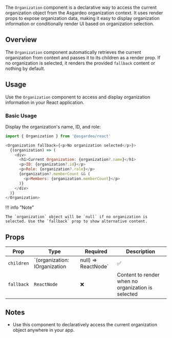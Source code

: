 The `Organization` component is a declarative way to access the current organization object from the Asgardeo organization context. It uses render props to expose organization data, making it easy to display organization information or conditionally render UI based on organization selection.

## Overview

The `Organization` component automatically retrieves the current organization from context and passes it to its children as a render prop. If no organization is selected, it renders the provided `fallback` content or nothing by default.

## Usage

Use the `Organization` component to access and display organization information in your React application.

### Basic Usage

Display the organization's name, ID, and role:

```javascript title="Organization Example"
import { Organization } from '@asgardeo/react'

<Organization fallback={<p>No organization selected</p>}>
  {(organization) => (
    <div>
      <h1>Current Organization: {organization?.name}</h1>
      <p>ID: {organization?.id}</p>
      <p>Role: {organization?.role}</p>
      {organization?.memberCount && (
        <p>Members: {organization.memberCount}</p>
      )}
    </div>
  )}
</Organization>
```

!!! info "Note"

    The `organization` object will be `null` if no organization is selected. Use the `fallback` prop to show alternative content.

## Props

<!-- markdownlint-disable MD056 -->
| Prop       | Type                                         | Required | Description                                      |
|------------|----------------------------------------------|----------|--------------------------------------------------|
| `children` | `(organization: IOrganization | null) => ReactNode` | ✅       | Render prop function that receives the organization object |
| `fallback` | `ReactNode`                                  | ❌       | Content to render when no organization is selected|
<!-- markdownlint-enable MD056 -->

## Notes

- Use this component to declaratively access the current organization object anywhere in your app.

